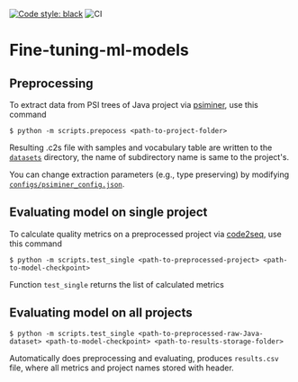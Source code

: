 [![Code style: black](https://img.shields.io/badge/code%20style-black-000000.svg)](https://github.com/psf/black)
![CI](https://github.com/JetBrains-Research/fine-tuning-ml-models/actions/workflows/ubuntu-python.yml/badge.svg?branch=test-all)

# Fine-tuning-ml-models

## Preprocessing

To extract data from PSI trees of Java project via [psiminer](https://github.com/JetBrains-Research/psiminer), use this
command

```console
$ python -m scripts.prepocess <path-to-project-folder>
```

Resulting .c2s file with samples and vocabulary table are written to the [`datasets`](datasets) directory, the name of
subdirectory name is same to the project's.

You can change extraction parameters (e.g., type preserving) by
modifying [`configs/psiminer_config.json`](configs/psiminer_config.json).

## Evaluating model on single project

To calculate quality metrics on a preprocessed project via [code2seq](https://github.com/JetBrains-Research/code2seq),
use this command

```console
$ python -m scripts.test_single <path-to-preprocessed-project> <path-to-model-checkpoint>
```

Function ``test_single`` returns the list of calculated metrics

## Evaluating model on all projects

```console
$ python -m scripts.test_single <path-to-preprocessed-raw-Java-dataset> <path-to-model-checkpoint> <path-to-results-storage-folder>
```

Automatically does preprocessing and evaluating, produces ``results.csv`` file, where all metrics and project names
stored with header.



